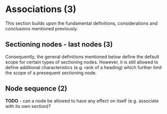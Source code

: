 
<!-- ======================================================================= -->
# Associations (3)

This section builds upon the fundamental definitions, considerations and
conclusions mentioned previously.

<!-- ======================================================================= -->
## Sectioning nodes - last nodes (3)



Consequently, the general definitions mentioned below define the default scope
for certain types of sectioning nodes. However, it is still allowed to define
additional characteristics (e.g. rank of a heading) which further limit the
scope of a presequent sectioning node.

<!-- ======================================================================= -->
## Node sequence (2)

**TODO** -
can a node be allowed to have any effect on itself
(e.g. associate with its own section)?
